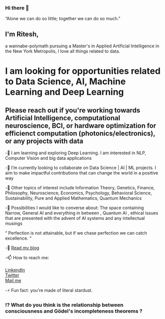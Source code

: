 ### Hi there 👋

“Alone we can do so little; together we can do so much.”

## I'm Ritesh,
a wannabe-polymath pursuing a Master's in Applied Artificial Intelligence in the New York Metropolis, I love all things related to data.

# I am looking for opportunities related to Data Science, AI, Machine Learning and Deep Learning 

## Please reach out if you're working towards Artificial Intelligence, computational neuroscience, BCI, or hardware optimization for efficienct computation (photonics/electronics), or any projects with data 

-🔭 I am  learning and exploring Deep Learning. I am interested in NLP, Computer Vision and big data applications 
     
-👯 I’m currently looking to collaborate on Data Science | AI | ML projects. I aim to make impactful contributions that can change the world in a positive way

-🌱 Other topics of interest include Information Theory, Genetics, Finance, Philosophy, Neuroscience, Economics, Psychology, Behavioral Science, Sustainability, Pure and Applied Mathematics, Quantum Mechanics

-💬 Possibilities I would like to converse about: The space containing Narrow, General AI and everything in between , Quantum AI , ethical issues that are presented with the advent of AI systems and any intellectual musings 

 “ Perfection is not attainable, but if we chase perfection we can catch excellence. “          

-📘 [Read my blog](https://medium.com/@ritesh.panditi98)

-📫 How to reach me:  <br />                   
                    [LinkendIn](https://www.linkedin.com/in/ritesh-980/) <br />
                    [Twitter](https://twitter.com/AmalgamOfChaos) <br />
                    [Mail me](panditiall@gmail.com) <br />
                    
<!--   [![GitHub Streak](http://github-readme-streak-stats.herokuapp.com?user=your-github-username&theme=dark&background=000000)](https://git.io/streak-stats) -->
         
-⚡ Fun fact: you're made of literal stardust. 

### ⁉️ What do you think is the relationship between consciousness and Gödel's incompleteness theorems ? 	
